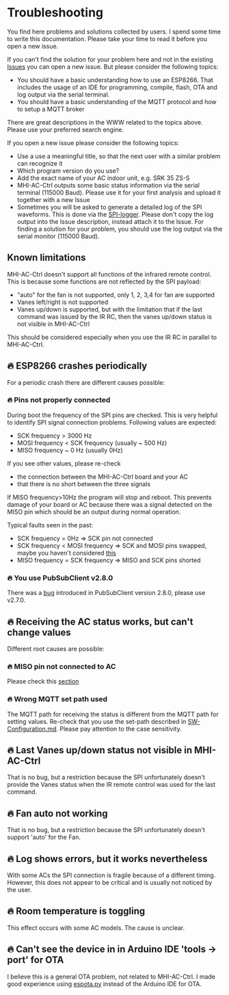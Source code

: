 # Troubleshooting
You find here problems and solutions collected by users. I spend some time to write this documentation. Please take your time to read it before you open a new issue.

If you can't find the solution for your problem here and not in the existing  [Issues](https://github.com/absalom-muc/MHI-AC-Ctrl/issues?q=is%3Aissue) you can open a new issue. But please consider the following topics:
- You should have a basic understanding how to use an ESP8266. That includes the usage of an IDE for programming, compile, flash, OTA and log output via the serial terminal.
- You should have a basic understanding of the MQTT protocol and how to setup a MQTT broker

There are great descriptions in the WWW related to the topics  above. Please use your preferred search engine.

If you open a new issue please consider the following topics:
- Use a use a meaningful title, so that the next user with a similar problem can recognize it
- Which program version do you use?
- Add the exact name of your AC indoor unit, e.g. SRK 35 ZS-S 
- MHI-AC-Ctrl outputs some basic status information via the serial terminal (115000 Baud). Please use it for your first analysis and upload it together with a new Issue
- Sometimes you will be asked to generate a detailed log of the SPI waveforms. This is done via the [SPI-logger](https://github.com/absalom-muc/MHI-AC-Ctrl/blob/master/testprog/SPI_logger.ino). Please don't copy the log output into the Issue description, instead attach it to the Issue.
For finding a solution for your problem, you should use the log output via the serial monitor (115000 Baud).

## Known limitations
MHI-AC-Ctrl doesn't support all functions of the infrared remote control. This is because some functions are not reflected by the SPI payload:
- "auto" for the fan is not supported, only 1, 2, 3,4 for fan are supported
- Vanes left/right is not supported
- Vanes up/down is supported, but with the limitation that if the last command was issued by the IR RC, then the vanes up/down status is not visible in MHI-AC-Ctrl

This should be considered especially when you use the IR RC in parallel to MHI-AC-Ctrl.

## :fire: ESP8266 crashes periodically
For a periodic crash there are different causes possible:

### :fire: Pins not properly connected
During boot the frequency of the SPI pins are checked. This is very helpful to identify SPI signal connection problems. Following values are expected:
- SCK frequency > 3000 Hz
- MOSI frequency < SCK frequency (usually ~ 500 Hz)
- MISO frequency ~ 0 Hz (usually 0Hz)

If you see other values, please re-check
- the connection between the MHI-AC-Ctrl board and your AC
- that there is no short between the three signals

If MISO frequency>10Hz the program will stop and reboot. This prevents damage of your board or AC because there was a signal detected on the MISO pin which should be an output during normal operation.

 Typical faults seen in the past:
- SCK frequency = 0Hz => SCK pin not connected
- SCK frequency < MOSI frequency => SCK and MOSI pins swapped, maybe you haven't considered [this](https://github.com/absalom-muc/MHI-AC-Ctrl/blob/master/Hardware.md#connector)
- MISO frequency = SCK frequency => MISO and SCK pins shorted

### :fire: You use PubSubClient v2.8.0
There was a [bug](https://github.com/knolleary/pubsubclient/issues/747) introduced in PubSubClient version 2.8.0, please use v2.7.0.

## :fire: Receiving the AC status works, but can't change values
Different root causes are possible:
### :fire: MISO pin not connected to AC
Please check this [section](#fire-pins-not-properly-connected)

### :fire: Wrong MQTT set path used
The MQTT path for receiving the status is different from the MQTT path for setting values. Re-check that you use the set-path described in [SW-Configuration.md](https://github.com/absalom-muc/MHI-AC-Ctrl/blob/master/SW-Configuration.md#mqtt-status). Please pay attention to the case sensitivity.
## :fire: Last Vanes up/down status not visible in MHI-AC-Ctrl
That is no bug, but a restriction because the SPI unfortunately doesn't provide the Vanes status when the IR remote control was used for the last command.
## :fire: Fan auto not working
That is no bug, but a restriction because the SPI unfortunately doesn't support 'auto' for the Fan.

## :fire: Log shows errors, but it works nevertheless
With some ACs the SPI connection is fragile because of a different timing. However, this does not appear to be critical and is usually not noticed by the user.

## :fire: Room temperature is toggling
This effect occurs with some AC models. The cause is unclear. 

## :fire: Can't see the device in in Arduino IDE 'tools -> port' for OTA 
I believe this is a general OTA problem, not related to MHI-AC-Ctrl. I made good experience using [espota.py](https://github.com/esp8266/Arduino/blob/master/tools/espota.py) instead of the Arduino IDE for OTA.

